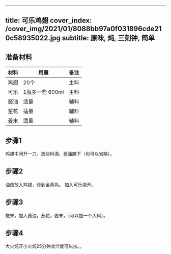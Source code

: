 
---
title: 可乐鸡翅
cover_index: /cover_img/2021/01/8088bb97a0f031896cde210c58935022.jpg
subtitle: 原味, 炖, 三刻钟, 简单
---

## 准备材料

| 材料     | 用量 | 备注|
| ------- | ----- | --- |
| 鸡翅 | 20个| 主料 |
| 可乐 | 1瓶多一些 600ml| 主料 |
| 酱油 | 适量| 辅料 |
| 葱花 | 适量| 辅料 |
| 姜末 | 适量| 辅料 |

## 步骤1

鸡翅中间开一刀。放些料酒，酱油腌下（也可以省略）。

## 步骤2

油热放入鸡翅，炒到金黄色。 加入可乐烧开。

## 步骤3

撇末，加入酱油，葱花，姜末，（可以加一个大料）。

## 步骤4

大火炖开小火炖25分钟收汁就可以拉。。

